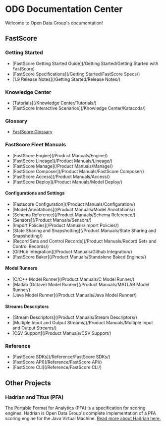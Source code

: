 # ODG Documentation Center

Welcome to Open Data Group's documentation!

<!-- Search Bar -->
<!--<form action="/search.html" method="get">-->
<!--    <label for="search_box">Search</label>-->
<!--    <input type="text" id="search_box" name="query">-->
<!--    <input type="submit" value="search">-->
<!--</form>-->


## FastScore

### Getting Started

- [FastScore Getting Started Guide](/Getting Started/Getting Started with FastScore)
- [FastScore Specifications](/Getting Started/FastScore Specs/)
- [1.9 Release Notes](/Getting Started/Release Notes/)

### Knowledge Center

- [Tutorials](/Knowledge Center/Tutorials/)
- [FastScore Interactive Scenarios](/Knowledge Center/Katacoda/)

### Glossary

- [FastScore Glossary](/Glossary/)

### FastScore Fleet Manuals

- [FastScore Engine](/Product Manuals/Engine/)
- [FastScore Lineage](/Product Manuals/Lineage/)
- [FastScore Manage](/Product Manuals/Manage/)
- [FastScore Composer](/Product Manuals/FastScore Composer/)
- [FastScore Access](/Product Manuals/Access/)
- [FastScore Deploy](/Product Manuals/Model Deploy/)

#### Configurations and Settings

- [Fastscore Configuration](/Product Manuals/Configuration/)
- [Model Annotations](/Product Manuals/Model Annotations/)
- [Schema Reference](/Product Manuals/Schema Reference/)
- [Sensors](/Product Manuals/Sensors/)
- [Import Policies](/Product Manuals/Import Policies/)
- [State Sharing and Snapshotting](/Product Manuals/State Sharing and Snapshotting/)
- [Record Sets and Control Records](/Product Manuals/Record Sets and Control Records/)
- [GitHub Integration](/Product Manuals/Github Integration/)
- [FastScore Baker](/Product Manuals/Standalone Baked Engines/)

#### Model Runners

- [C/C++ Model Runner](/Product Manuals/C Model Runner/)
- [Matlab (Octave) Model Runner](/Product Manuals/MATLAB Model Runner/)
- [Java Model Runner](/Product Manuals/Java Model Runner/)

#### Streams Descriptors

- [Stream Descriptors](/Product Manuals/Stream Descriptors/)
- [Multiple Input and Output Streams](/Product Manuals/Multiple Input and Output Streams/)
- [CSV Support](/Product Manuals/CSV Support/)

### Reference

- [FastScore SDKs](/Reference/FastScore SDKs/)
- [FastScore API](/Reference/FastScore API/)
- [FastScore CLI](/Reference/FastScore CLI/)

## Other Projects

### Hadrian and Titus (PFA)

The Portable Format for Analytics (PFA) is a specification for scoring engines.
Hadrian is Open Data Group's complete implementation of a PFA scoring engine for
the Java Virtual Machine. [Read more about Hadrian here.](Hadrian)

